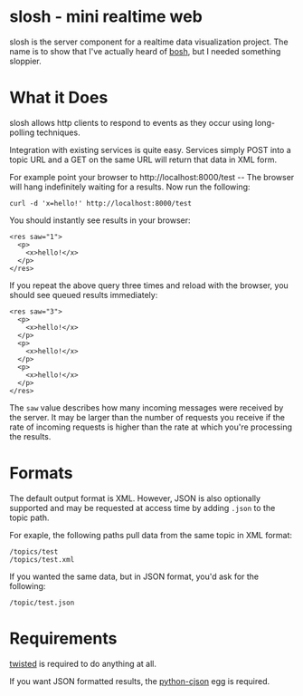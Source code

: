 # slosh - mini realtime web

slosh is the server component for a realtime data visualization project.  The
name is to show that I've actually heard of
[bosh](http://xmpp.org/extensions/xep-0124.html), but I needed something
sloppier.

# What it Does

slosh allows http clients to respond to events as they occur using long-polling
techniques.

Integration with existing services is quite easy.  Services simply POST into a
topic URL and a GET on the same URL will return that data in XML form.

For example point your browser to http://localhost:8000/test -- The browser
will hang indefinitely waiting for a results.  Now run the following:

    curl -d 'x=hello!' http://localhost:8000/test

You should instantly see results in your browser:

    <res saw="1">
      <p>
        <x>hello!</x>
      </p>
    </res>

If you repeat the above query three times and reload with the browser, you
should see queued results immediately:

    <res saw="3">
      <p>
        <x>hello!</x>
      </p>
      <p>
        <x>hello!</x>
      </p>
      <p>
        <x>hello!</x>
      </p>
    </res>

The `saw` value describes how many incoming messages were received by the
server.  It may be larger than the number of requests you receive if the rate
of incoming requests is higher than the rate at which you're processing the
results.

# Formats

The default output format is XML.  However, JSON is also optionally supported
and may be requested at access time by adding `.json` to the topic path.

For exaple, the following paths pull data from the same topic in XML format:

    /topics/test
    /topics/test.xml

If you wanted the same data, but in JSON format, you'd ask for the following:

    /topic/test.json

# Requirements

[twisted](http://twistedmatrix.com/) is required to do anything at all.

If you want JSON formatted results, the
[python-cjson](http://pypi.python.org/pypi/python-cjson) egg is required.
